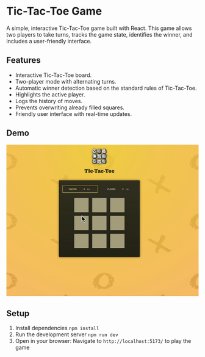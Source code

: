 # Tic-Tac-Toe Game

A simple, interactive Tic-Tac-Toe game built with React. This game allows two players to take turns, tracks the game state, identifies the winner, and includes a user-friendly interface.

## Features

- Interactive Tic-Tac-Toe board.
- Two-player mode with alternating turns.
- Automatic winner detection based on the standard rules of Tic-Tac-Toe.
- Highlights the active player.
- Logs the history of moves.
- Prevents overwriting already filled squares.
- Friendly user interface with real-time updates.

## Demo
![image](./DEMO.GIF)
## Setup
1. Install dependencies
   `npm install`
2. Run the development server
  `npm run dev`
3. Open in your browser: Navigate to `http://localhost:5173/` to play the game
